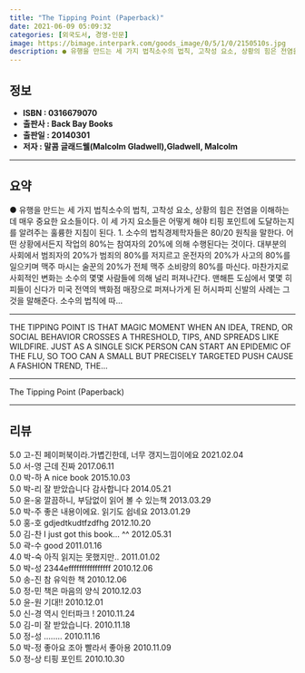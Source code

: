 ```yaml
---
title: "The Tipping Point (Paperback)"
date: 2021-06-09 05:09:32
categories: [외국도서, 경영-인문]
image: https://bimage.interpark.com/goods_image/0/5/1/0/2150510s.jpg
description: ● 유행을 만드는 세 가지 법칙소수의 법칙, 고착성 요소, 상황의 힘은 전염을 이해하는 데 매우 중요한 요소들이다. 이 세 가지 요소들은 어떻게 해야 티핑 포인트에 도달하는지를 알려주는 훌륭한 지침이 된다. 1. 소수의 법칙경제학자들은 80/20 원칙을 말한다. 어떤 상황에서든지 작업
---
```


## **정보**

- **ISBN : 0316679070**
- **출판사 : Back Bay Books**
- **출판일 : 20140301**
- **저자 : 말콤 글래드웰(Malcolm Gladwell),Gladwell, Malcolm**

------



## **요약**

●  유행을 만드는 세 가지 법칙소수의 법칙, 고착성 요소, 상황의 힘은 전염을 이해하는 데 매우 중요한 요소들이다. 이 세 가지 요소들은 어떻게 해야 티핑 포인트에 도달하는지를 알려주는 훌륭한 지침이 된다. 1. 소수의 법칙경제학자들은 80/20 원칙을 말한다. 어떤 상황에서든지 작업의 80%는 참여자의 20%에 의해 수행된다는 것이다. 대부분의 사회에서 범죄자의 20%가 범죄의 80%를 저지르고 운전자의 20%가 사고의 80%를 일으키며 맥주 마시는 술꾼의 20%가 전체 맥주 소비량의 80%를 마신다. 마찬가지로 사회적인 변화는 소수의 몇몇 사람들에 의해 널리 퍼져나간다. 맨해튼 도심에서 몇몇 히피들이 신다가 미국 전역의 백화점 매장으로 퍼져나가게 된 허시파피 신발의 사례는 그것을 말해준다. 소수의 법칙에 따...

------

THE TIPPING POINT IS THAT MAGIC MOMENT WHEN AN IDEA, TREND, OR SOCIAL BEHAVIOR CROSSES A THRESHOLD, TIPS, AND SPREADS LIKE WILDFIRE. JUST AS A SINGLE SICK PERSON CAN START AN EPIDEMIC OF THE FLU, SO TOO CAN A SMALL BUT PRECISELY TARGETED PUSH CAUSE A FASHION TREND, THE... 

------


The Tipping Point (Paperback) 

------


## **리뷰** 

5.0 고-진 페이퍼북이라.가볍긴한데, 너무 갱지느낌이에요 2021.02.04 <br/>5.0 서-영 근데 진짜  2017.06.11 <br/>0.0 박-하 A nice book 2015.10.03 <br/>5.0 박-리 잘 받았습니다 감사합니다 2014.05.21 <br/>5.0 윤-웅 깔끔하니, 부담없이 읽어 볼 수 있는책 2013.03.29 <br/>5.0 박-주 좋은 내용이에요. 읽기도 쉽네요 2013.01.29 <br/>5.0 홍-호 gdjedtkudtfzdfhg 2012.10.20 <br/>5.0 김-찬 I just got this book... ^^ 2012.05.31 <br/>5.0 곽-수 good 2011.01.16 <br/>4.0 박-숙 아직 읽지는 못했지만.. 2011.01.02 <br/>5.0 박-성 2344effffffffffffffff 2010.12.06 <br/>5.0 송-진 참 유익한 책 2010.12.06 <br/>5.0 정-민 책은 마음의 양식 2010.12.03 <br/>5.0 윤-원 기대!! 2010.12.01 <br/>5.0 신-경 역시 인터파크 ! 2010.11.24 <br/>5.0 김-미 잘 받았습니다. 2010.11.18 <br/>5.0 정-성 ........ 2010.11.16 <br/>5.0 박-정 좋아요 조아 빨라서 좋아용 2010.11.09 <br/>5.0 정-상 티핑 포인트 2010.10.30 <br/>